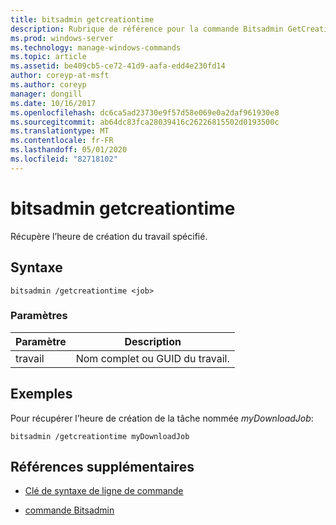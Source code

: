 ```yaml
---
title: bitsadmin getcreationtime
description: Rubrique de référence pour la commande Bitsadmin GetCreationTime, qui récupère l’heure de création du travail spécifié.
ms.prod: windows-server
ms.technology: manage-windows-commands
ms.topic: article
ms.assetid: be409cb5-ce72-41d9-aafa-edd4e230fd14
author: coreyp-at-msft
ms.author: coreyp
manager: dongill
ms.date: 10/16/2017
ms.openlocfilehash: dc6ca5ad23730e9f57d58e069e0a2daf961930e8
ms.sourcegitcommit: ab64dc83fca28039416c26226815502d0193500c
ms.translationtype: MT
ms.contentlocale: fr-FR
ms.lasthandoff: 05/01/2020
ms.locfileid: "82718102"
---
```

# <a name="bitsadmin-getcreationtime"></a>bitsadmin getcreationtime

Récupère l’heure de création du travail spécifié.

## <a name="syntax"></a>Syntaxe

```
bitsadmin /getcreationtime <job>
```

### <a name="parameters"></a>Paramètres

| Paramètre | Description |
| -------------- | -------------- |
| travail | Nom complet ou GUID du travail. |

## <a name="examples"></a>Exemples

Pour récupérer l’heure de création de la tâche nommée *myDownloadJob*:

```
bitsadmin /getcreationtime myDownloadJob
```

## <a name="additional-references"></a>Références supplémentaires

- [Clé de syntaxe de ligne de commande](command-line-syntax-key.md)

- [commande Bitsadmin](bitsadmin.md)
